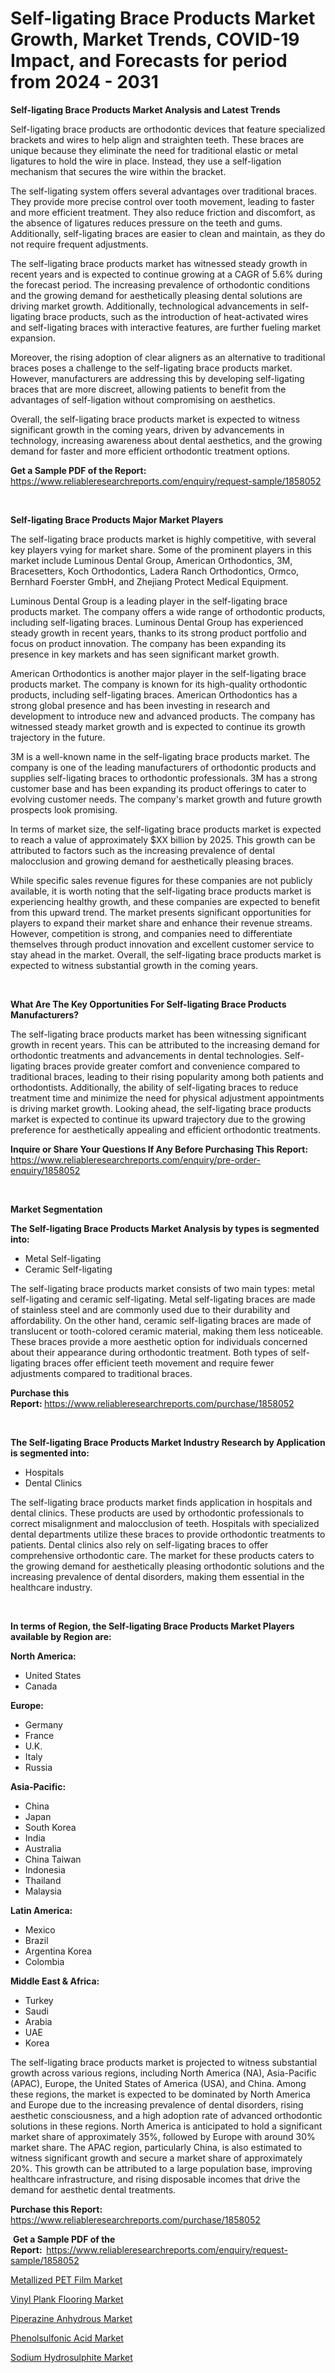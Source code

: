 <p><h1>Self-ligating Brace Products Market Growth, Market Trends, COVID-19 Impact, and Forecasts for period from 2024 - 2031</h1></p><p><strong>Self-ligating Brace Products Market Analysis and Latest Trends</strong></p>
<p><p>Self-ligating brace products are orthodontic devices that feature specialized brackets and wires to help align and straighten teeth. These braces are unique because they eliminate the need for traditional elastic or metal ligatures to hold the wire in place. Instead, they use a self-ligation mechanism that secures the wire within the bracket.</p><p>The self-ligating system offers several advantages over traditional braces. They provide more precise control over tooth movement, leading to faster and more efficient treatment. They also reduce friction and discomfort, as the absence of ligatures reduces pressure on the teeth and gums. Additionally, self-ligating braces are easier to clean and maintain, as they do not require frequent adjustments.</p><p>The self-ligating brace products market has witnessed steady growth in recent years and is expected to continue growing at a CAGR of 5.6% during the forecast period. The increasing prevalence of orthodontic conditions and the growing demand for aesthetically pleasing dental solutions are driving market growth. Additionally, technological advancements in self-ligating brace products, such as the introduction of heat-activated wires and self-ligating braces with interactive features, are further fueling market expansion.</p><p>Moreover, the rising adoption of clear aligners as an alternative to traditional braces poses a challenge to the self-ligating brace products market. However, manufacturers are addressing this by developing self-ligating braces that are more discreet, allowing patients to benefit from the advantages of self-ligation without compromising on aesthetics.</p><p>Overall, the self-ligating brace products market is expected to witness significant growth in the coming years, driven by advancements in technology, increasing awareness about dental aesthetics, and the growing demand for faster and more efficient orthodontic treatment options.</p></p>
<p><strong>Get a Sample PDF of the Report:&nbsp;</strong> <a href="https://www.reliableresearchreports.com/enquiry/request-sample/1858052">https://www.reliableresearchreports.com/enquiry/request-sample/1858052</a></p>
<p>&nbsp;</p>
<p><strong>Self-ligating Brace Products Major Market Players</strong></p>
<p><p>The self-ligating brace products market is highly competitive, with several key players vying for market share. Some of the prominent players in this market include Luminous Dental Group, American Orthodontics, 3M, Bracesetters, Koch Orthodontics, Ladera Ranch Orthodontics, Ormco, Bernhard Foerster GmbH, and Zhejiang Protect Medical Equipment.</p><p>Luminous Dental Group is a leading player in the self-ligating brace products market. The company offers a wide range of orthodontic products, including self-ligating braces. Luminous Dental Group has experienced steady growth in recent years, thanks to its strong product portfolio and focus on product innovation. The company has been expanding its presence in key markets and has seen significant market growth.</p><p>American Orthodontics is another major player in the self-ligating brace products market. The company is known for its high-quality orthodontic products, including self-ligating braces. American Orthodontics has a strong global presence and has been investing in research and development to introduce new and advanced products. The company has witnessed steady market growth and is expected to continue its growth trajectory in the future.</p><p>3M is a well-known name in the self-ligating brace products market. The company is one of the leading manufacturers of orthodontic products and supplies self-ligating braces to orthodontic professionals. 3M has a strong customer base and has been expanding its product offerings to cater to evolving customer needs. The company's market growth and future growth prospects look promising.</p><p>In terms of market size, the self-ligating brace products market is expected to reach a value of approximately $XX billion by 2025. This growth can be attributed to factors such as the increasing prevalence of dental malocclusion and growing demand for aesthetically pleasing braces.</p><p>While specific sales revenue figures for these companies are not publicly available, it is worth noting that the self-ligating brace products market is experiencing healthy growth, and these companies are expected to benefit from this upward trend. The market presents significant opportunities for players to expand their market share and enhance their revenue streams. However, competition is strong, and companies need to differentiate themselves through product innovation and excellent customer service to stay ahead in the market. Overall, the self-ligating brace products market is expected to witness substantial growth in the coming years.</p></p>
<p>&nbsp;</p>
<p><strong>What Are The Key Opportunities For Self-ligating Brace Products Manufacturers?</strong></p>
<p><p>The self-ligating brace products market has been witnessing significant growth in recent years. This can be attributed to the increasing demand for orthodontic treatments and advancements in dental technologies. Self-ligating braces provide greater comfort and convenience compared to traditional braces, leading to their rising popularity among both patients and orthodontists. Additionally, the ability of self-ligating braces to reduce treatment time and minimize the need for physical adjustment appointments is driving market growth. Looking ahead, the self-ligating brace products market is expected to continue its upward trajectory due to the growing preference for aesthetically appealing and efficient orthodontic treatments.</p></p>
<p><strong>Inquire or Share Your Questions If Any Before Purchasing This Report:</strong> <a href="https://www.reliableresearchreports.com/enquiry/pre-order-enquiry/1858052">https://www.reliableresearchreports.com/enquiry/pre-order-enquiry/1858052</a></p>
<p>&nbsp;</p>
<p><strong>Market Segmentation</strong></p>
<p><strong>The Self-ligating Brace Products Market Analysis by types is segmented into:</strong></p>
<p><ul><li>Metal Self-ligating</li><li>Ceramic Self-ligating</li></ul></p>
<p><p>The self-ligating brace products market consists of two main types: metal self-ligating and ceramic self-ligating. Metal self-ligating braces are made of stainless steel and are commonly used due to their durability and affordability. On the other hand, ceramic self-ligating braces are made of translucent or tooth-colored ceramic material, making them less noticeable. These braces provide a more aesthetic option for individuals concerned about their appearance during orthodontic treatment. Both types of self-ligating braces offer efficient teeth movement and require fewer adjustments compared to traditional braces.</p></p>
<p><strong>Purchase this Report:&nbsp;</strong><a href="https://www.reliableresearchreports.com/purchase/1858052">https://www.reliableresearchreports.com/purchase/1858052</a></p>
<p>&nbsp;</p>
<p><strong>The Self-ligating Brace Products Market Industry Research by Application is segmented into:</strong></p>
<p><ul><li>Hospitals</li><li>Dental Clinics</li></ul></p>
<p><p>The self-ligating brace products market finds application in hospitals and dental clinics. These products are used by orthodontic professionals to correct misalignment and malocclusion of teeth. Hospitals with specialized dental departments utilize these braces to provide orthodontic treatments to patients. Dental clinics also rely on self-ligating braces to offer comprehensive orthodontic care. The market for these products caters to the growing demand for aesthetically pleasing orthodontic solutions and the increasing prevalence of dental disorders, making them essential in the healthcare industry.</p></p>
<p>&nbsp;</p>
<p><strong>In terms of Region, the Self-ligating Brace Products Market Players available by Region are:</strong></p>
<p>
    <p> <strong> North America: </strong>
        <ul>
            <li>United States</li>
            <li>Canada</li>
        </ul>
        </p> 
    <p> <strong> Europe: </strong>
        <ul>
            <li>Germany</li>
            <li>France</li>
            <li>U.K.</li>
            <li>Italy</li>
            <li>Russia</li>
        </ul>
        </p> 
    <p> <strong> Asia-Pacific: </strong>
        <ul>
            <li>China</li>
            <li>Japan</li>
            <li>South Korea</li>
            <li>India</li>
            <li>Australia</li>
            <li>China Taiwan</li>
            <li>Indonesia</li>
            <li>Thailand</li>
            <li>Malaysia</li>
        </ul>
        </p> 
    <p> <strong> Latin America: </strong>
        <ul>
            <li>Mexico</li>
            <li>Brazil</li>
            <li>Argentina Korea</li>
            <li>Colombia</li>
        </ul>
        </p> 
    <p> <strong> Middle East & Africa: </strong>
        <ul>
            <li>Turkey</li>
            <li>Saudi</li>
            <li>Arabia</li>
            <li>UAE</li>
            <li>Korea</li>
        </ul>
    </p>
    </p>
<p><p>The self-ligating brace products market is projected to witness substantial growth across various regions, including North America (NA), Asia-Pacific (APAC), Europe, the United States of America (USA), and China. Among these regions, the market is expected to be dominated by North America and Europe due to the increasing prevalence of dental disorders, rising aesthetic consciousness, and a high adoption rate of advanced orthodontic solutions in these regions. North America is anticipated to hold a significant market share of approximately 35%, followed by Europe with around 30% market share. The APAC region, particularly China, is also estimated to witness significant growth and secure a market share of approximately 20%. This growth can be attributed to a large population base, improving healthcare infrastructure, and rising disposable incomes that drive the demand for aesthetic dental treatments.</p></p>
<p><strong>Purchase this Report: </strong><a href="https://www.reliableresearchreports.com/purchase/1858052">https://www.reliableresearchreports.com/purchase/1858052</a></p>
<p>&nbsp;<strong>Get a Sample PDF of the Report:&nbsp;&nbsp;</strong><a href="https://www.reliableresearchreports.com/enquiry/request-sample/1858052">https://www.reliableresearchreports.com/enquiry/request-sample/1858052</a></p>
<p><strong></strong></p>
<p><p><a href="https://medium.com/@crystalpierce09/metallized-pet-film-market-report-reveals-the-latest-trends-and-growth-opportunities-of-this-market-46fa4cdb2d1c">Metallized PET Film Market</a></p><p><a href="https://medium.com/@crystalpierce09/vinyl-plank-flooring-market-competitive-analysis-market-trends-and-forecast-to-2031-ceef14765a27">Vinyl Plank Flooring Market</a></p><p><a href="https://medium.com/@crystalpierce09/piperazine-anhydrous-market-exploring-market-share-market-trends-and-future-growth-0383875f428b">Piperazine Anhydrous Market</a></p><p><a href="https://medium.com/@crystalpierce09/phenolsulfonic-acid-market-exploring-market-share-market-trends-and-future-growth-7b1ec1aaec09">Phenolsulfonic Acid Market</a></p><p><a href="https://medium.com/@crystalpierce09/sodium-hydrosulphite-market-exploring-market-share-market-trends-and-future-growth-273bba0d4a96">Sodium Hydrosulphite Market</a></p></p>